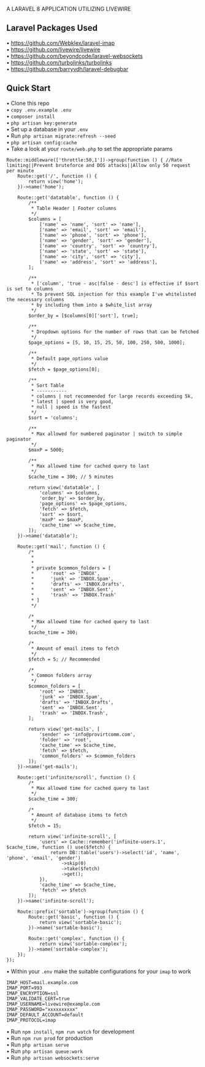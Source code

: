 A LARAVEL 8 APPLICATION UTILIZING LIVEWIRE
## Laravel Packages Used
•	<a href="https://github.com/Webklex/laravel-imap">https://github.com/Webklex/laravel-imap</a>\
•	<a href="https://github.com/livewire/livewire">https://github.com/livewire/livewire</a>\
•	<a href="https://github.com/beyondcode/laravel-websockets">https://github.com/beyondcode/laravel-websockets</a>\
•	<a href="https://github.com/turbolinks/turbolinks">https://github.com/turbolinks/turbolinks</a>\
•	<a href="https://github.com/barryvdh/laravel-debugbar">https://github.com/barryvdh/laravel-debugbar</a>
## Quick Start
•	Clone this repo\
•	``copy .env.example .env``\
•	``composer install``\
•	``php artisan key:generate``\
•	Set up a database in your ``.env``\
•	Run ``php artisan migrate:refresh --seed``\
•	``php artisan config:cache``\
•	Take a look at your  ``route/web.php`` to set the appropriate params

```
Route::middleware(['throttle:50,1'])->group(function () { //Rate limiting||Prevent bruteforce and DOS attacks||Allow only 50 request per minute
    Route::get('/', function () {
        return view('home');
    })->name('home');

    Route::get('datatable', function () {
        /**
         * Table Header | Footer columns
         */
        $columns = [
            ['name' => 'name', 'sort' => 'name'],
            ['name' => 'email', 'sort' => 'email'],
            ['name' => 'phone', 'sort' => 'phone'],
            ['name' => 'gender', 'sort' => 'gender'],
            ['name' => 'country', 'sort' => 'country'],
            ['name' => 'state', 'sort' => 'state'],
            ['name' => 'city', 'sort' => 'city'],
            ['name' => 'address', 'sort' => 'address'],
        ];

        /**
         * ['column', 'true - asc|false - desc'] is effective if $sort is set to columns
         * To prevent SQL injection for this example I've whitelisted the necessary columns
         * by including them into a $white_list array
         */
        $order_by = [$columns[0]['sort'], true];

        /**
         * Dropdown options for the number of rows that can be fetched
         */
        $page_options = [5, 10, 15, 25, 50, 100, 250, 500, 1000];

        /**
         * Default page_options value
         */
        $fetch = $page_options[0];

        /**
         * Sort Table
         * -----------
         * columns | not recommended for large records exceeding 5k,
         * latest | speed is very good,
         * null | speed is the fastest
         */
        $sort = 'columns';

        /**
         * Max allowed for numbered paginator | switch to simple paginator
         */
        $maxP = 5000;

        /**
         * Max allowed time for cached query to last
         */
        $cache_time = 300; // 5 minutes

        return view('datatable', [
            'columns' => $columns,
            'order_by' => $order_by,
            'page_options' => $page_options,
            'fetch' => $fetch,
            'sort' => $sort,
            'maxP' => $maxP,
            'cache_time' => $cache_time,
        ]);
    })->name('datatable');

    Route::get('mail', function () {
        /*
         *
         *
         * private $common_folders = [
         *      'root' => 'INBOX',
         *      'junk' => 'INBOX.Spam',
         *      'drafts' => 'INBOX.Drafts',
         *      'sent' => 'INBOX.Sent',
         *      'trash' => 'INBOX.Trash'
         * ]
         */

        /*
         * Max allowed time for cached query to last
         */
        $cache_time = 300;

        /*
         * Amount of email items to fetch
         */
        $fetch = 5; // Recommended

        /*
         * Common folders array
         */
        $common_folders = [
            'root' => 'INBOX',
            'junk' => 'INBOX.Spam',
            'drafts' => 'INBOX.Drafts',
            'sent' => 'INBOX.Sent',
            'trash' => 'INBOX.Trash',
        ];

        return view('get-mails', [
            'sender' => 'info@provirtcomm.com',
            'folder' => 'root',
            'cache_time' => $cache_time,
            'fetch' => $fetch,
            'common_folders' => $common_folders
        ]);
    })->name('get-mails');

    Route::get('infinite/scroll', function () {
        /*
         * Max allowed time for cached query to last
         */
        $cache_time = 300;

        /*
         * Amount of database items to fetch
         */
        $fetch = 15;

        return view('infinite-scroll', [
            'users' => Cache::remember('infinite-users.1', $cache_time, function () use($fetch) {
                return DB::table('users')->select('id', 'name', 'phone', 'email', 'gender')
                    ->skip(0)
                    ->take($fetch)
                    ->get();
            }),
            'cache_time' => $cache_time,
            'fetch' => $fetch
        ]);
    })->name('infinite-scroll');

    Route::prefix('sortable')->group(function () {
        Route::get('basic', function () {
            return view('sortable-basic');
        })->name('sortable-basic');

        Route::get('complex', function () {
            return view('sortable-complex');
        })->name('sortable-complex');
    });
});
```

•	Within your ``.env`` make the suitable configurations for your ``imap`` to work

```
IMAP_HOST=mail.example.com
IMAP_PORT=993
IMAP_ENCRYPTION=ssl
IMAP_VALIDATE_CERT=true
IMAP_USERNAME=livewire@example.com
IMAP_PASSWORD="xxxxxxxxxx"
IMAP_DEFAULT_ACCOUNT=default
IMAP_PROTOCOL=imap
```

•	Run ``npm install``, ``npm run watch`` for development\
•   Run ``npm run prod`` for production\
•   Run ``php artisan serve``\
•   Run ``php artisan queue:work``\
•   Run ``php artisan websockets:serve``
